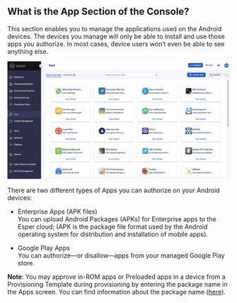 
## What is the App Section of the Console?

  

This section enables you to manage the applications used on the Android devices. The devices you manage will only be able to install and use those apps you authorize. In most cases, device users won’t even be able to see anything else.

  

![](./images/Apps_main.png)

  

There are two different types of Apps you can authorize on your Android devices:

-   Enterprise Apps (APK files)  
    You can upload Android Packages (APKs) for Enterprise apps to the Esper cloud; (APK is the package file format used by the Android operating system for distribution and installation of mobile apps).
    
-   Google Play Apps  
    You can authorize—or disallow—apps from your managed Google Play store.
    

**Note**: You may approve in-ROM apps or Preloaded apps in a device from a Provisioning Template during provisioning by entering the package name in the Apps screen. You can find information about the package name ([here](../devices-groups/group-apps.md)).